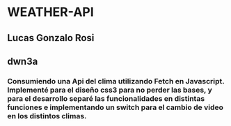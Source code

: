 # WEATHER-API

## Lucas Gonzalo Rosi
## dwn3a

### Consumiendo una Api del clima utilizando Fetch en Javascript. Implementé para el diseño css3 para no perder las bases, y para el desarrollo separé las funcionalidades en distintas funciones e implementando un switch para el cambio de video en los distintos climas.  
